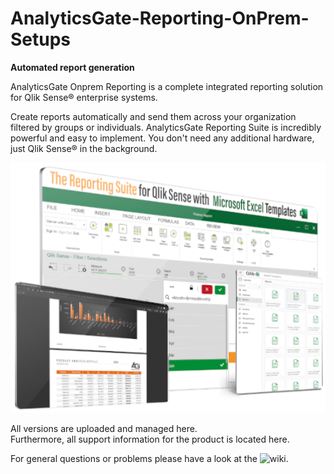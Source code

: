 # AnalyticsGate-Reporting-OnPrem-Setups

**Automated report generation**

AnalyticsGate Onprem Reporting is a complete integrated
reporting solution for Qlik Sense® enterprise systems.

Create reports automatically and send them across your organization filtered by groups or individuals.
AnalyticsGate Reporting Suite is incredibly powerful and easy to implement. You don't need any additional hardware, just Qlik Sense® in the background.

<img src="https://github.com/AnalyticsGate/AGR-OnPrem-Setups/blob/main/images/AnalyticsGateReportingSuite.png" alt="AnalyticsGate Reporting" height="400px">

All versions are uploaded and managed here.<br>Furthermore, all support information for the product is located here.

For general questions or problems please have a look at the ![wiki](https://github.com/AnalyticsGate/AGR-OnPrem-Setups/wiki).
